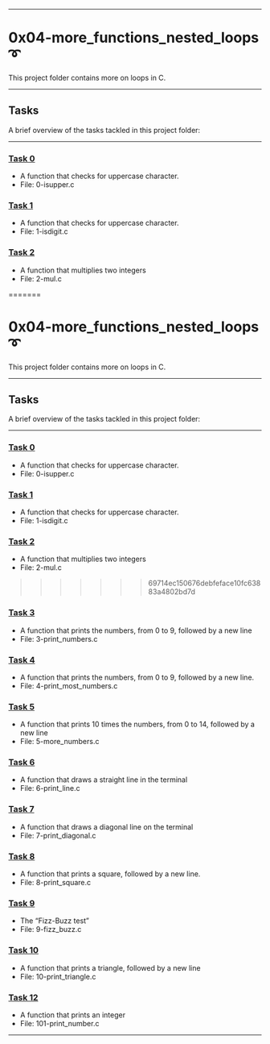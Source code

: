 ----

# 0x04-more_functions_nested_loops ➰

This project folder contains more on loops in C.

----

## Tasks

A brief overview of the tasks tackled in this project folder:

----

### [Task 0](https://github.com/JohnIanOngayi/alx-low_level_programming/blob/master/0x04-more_functions_nested_loops/0-isupper.c)

- A function that checks for uppercase character.
- File: 0-isupper.c

### [Task 1](https://github.com/JohnIanOngayi/alx-low_level_programming/blob/master/0x04-more_functions_nested_loops/1-isdigit.c)

- A function that checks for uppercase character.
- File: 1-isdigit.c

### [Task 2](https://github.com/JohnIanOngayi/alx-low_level_programming/blob/master/0x04-more_functions_nested_loops/2-mul.c)

- A function that multiplies two integers
- File: 2-mul.c

=======
# 0x04-more_functions_nested_loops ➰

This project folder contains more on loops in C.

----

## Tasks

A brief overview of the tasks tackled in this project folder:

----

### [Task 0](https://github.com/JohnIanOngayi/alx-low_level_programming/blob/master/0x04-more_functions_nested_loops/0-isupper.c)

- A function that checks for uppercase character.
- File: 0-isupper.c

### [Task 1](https://github.com/JohnIanOngayi/alx-low_level_programming/blob/master/0x04-more_functions_nested_loops/1-isdigit.c)

- A function that checks for uppercase character.
- File: 1-isdigit.c

### [Task 2](https://github.com/JohnIanOngayi/alx-low_level_programming/blob/master/0x04-more_functions_nested_loops/2-mul.c)

- A function that multiplies two integers
- File: 2-mul.c

>>>>>>> 69714ec150676debfeface10fc63883a4802bd7d
### [Task 3](https://github.com/JohnIanOngayi/alx-low_level_programming/blob/master/0x04-more_functions_nested_loops/3-print_numbers.c)

- A function that prints the numbers, from 0 to 9, followed by a new line
- File: 3-print_numbers.c

### [Task 4](https://github.com/JohnIanOngayi/alx-low_level_programming/blob/master/0x04-more_functions_nested_loops/4-print_most_numbers.c)

- A function that prints the numbers, from 0 to 9, followed by a new line.
- File: 4-print_most_numbers.c

### [Task 5](https://github.com/JohnIanOngayi/alx-low_level_programming/blob/master/0x04-more_functions_nested_loops/5-more_numbers.c)

- A function that prints 10 times the numbers, from 0 to 14, followed by a new line
- File: 5-more_numbers.c

### [Task 6](https://github.com/JohnIanOngayi/alx-low_level_programming/blob/master/0x04-more_functions_nested_loops/6-print_line.c)

- A function that draws a straight line in the terminal
- File: 6-print_line.c

### [Task 7](https://github.com/JohnIanOngayi/alx-low_level_programming/blob/master/0x04-more_functions_nested_loops/8-print_square.c)

- A function that draws a diagonal line on the terminal
- File: 7-print_diagonal.c

### [Task 8](https://github.com/JohnIanOngayi/alx-low_level_programming/blob/master/0x04-more_functions_nested_loops/8-print_square.c)

- A function that prints a square, followed by a new line.
- File: 8-print_square.c

### [Task 9](https://github.com/JohnIanOngayi/alx-low_level_programming/blob/master/0x04-more_functions_nested_loops/9-fizz_buzz.c)

- The “Fizz-Buzz test”
- File: 9-fizz_buzz.c

### [Task 10](https://github.com/JohnIanOngayi/alx-low_level_programming/blob/master/0x04-more_functions_nested_loops/10-print_triangle.c)

- A function that prints a triangle, followed by a new line
- File: 10-print_triangle.c

### [Task 12](https://github.com/JohnIanOngayi/alx-low_level_programming/blob/master/0x04-more_functions_nested_loops/101-print_number.c)

- A function that prints an integer
- File: 101-print_number.c

----
